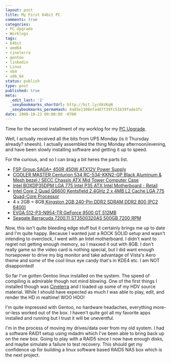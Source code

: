 ```yaml
---
layout: post
title: My First 64bit PC
comments: true
categories:
- PC Upgrade
- Worklogs
tags:
- 64bit
- amd64
- cinelerra
- gentoo
- linkedin
- Linux
- x64
- x86_64
status: publish
type: post
published: true
meta:
  _edit_last: '1'
  _sexybookmarks_shortUrl: http://bit.ly/dkVKqN
  _sexybookmarks_permaHash: 4a85e1108efa487f39fc51b39fade3fc
date: 2008-10-23 00:00:00 -0700
---
```

Time for the second installment of my worklog for my <a href="{{ root_url }}/2008/09/05/the-upgrade-begins/">PC Upgrade</a>.

Well, I actually received all the bits from UPS Monday (is it Thursday already? sheesh).  I actually assembled the thing Monday afternoon/evening, and have been slowly installing software and getting it up to speed.

For the curious, and so I can brag a bit heres the parts list.
<ul>
        <li><a href="http://www.newegg.com/Product/Product.aspx?Item=N82E16817104954">FSP Group SAGA+ 450R 450W ATX12V Power Supply</a></li>
	<li><a href="http://www.newegg.com/Product/Product.aspx?Item=N82E16811119106">    COOLER MASTER Centurion 534 RC-534-KKN2-GP Black Aluminum & Mesh bezel / SECC Chassis ATX Mid Tower Computer Case</a></li>
	<li><a href="http://www.newegg.com/Product/Product.aspx?Item=N82E16813121314">Intel BOXDP35DPM LGA 775 Intel P35 ATX Intel Motherboard - Retail</a></li>
	<li><a href="http://www.newegg.com/Product/Product.aspx?Item=N82E16819115017">Intel Core 2 Quad Q6600 Kentsfield 2.4GHz 2 x 4MB L2 Cache LGA 775 Quad-Core Processor</a></li>
	<li>4 x 2GB = 8GB<a href="http://www.newegg.com/Product/Product.aspx?Item=N82E16820134636"> Kingston 2GB 240-Pin DDR2 SDRAM DDR2 800 (PC2 6400)</a></li>
	<li><a href="http://www.newegg.com/Product/Product.aspx?Item=N82E16814130378">EVGA 512-P3-N954-TR GeForce 9500 GT 512MB</a></li>
        <li><a href="http://www.newegg.com/Product/Product.aspx?Item=N82E16822148288">Seagate Barracuda 7200.11 ST3500320AS 500GB 7200 RPM</a></li>
</ul>

Now, this isn't quite bleeding edge stuff but it certainly brings me up to date and I'm quite happy.  Because I wanted just a ROCK SOLID setup and wasn't intending to overclock, I went with an Intel motherboard.  I didn't want to regret not getting enough memory, so I maxxed it out with 8GB.  I don't really game so the video card is nothing special, but I did want enough horsepower to drive my big monitor and take advantage of Vista's Aero theme and some of the cool linux eye candy that's in KDE4 etc.  I am NOT disappointed!

So far I've gotten Gentoo linux installed on the system.  The speed of compiling is admirable though not mind blowing.  One of the first things I installed though was <a href="http://cinelerra.org/">Cinelerra</a> and I loaded up some of my HDV source material.  While I should have expected as much I was able to play, edit, and render the HD in realtime!  WOO HOO!

I'm quite impressed with Gentoo, no hardware headaches, everything more-or-less worked out of the box.  I haven't quite got all my favorite apps installed and running but I trust it will be uneventful.

I'm in the process of moving my drives/data over from my old system.  I had a software RAID1 setup using mdadm which I've been able to bring back up on the new box.  Going to play with a RAID5 since I now have enough disks, and maybe simulate a failure to test recovery.  This should get my confidence up for building a linux software based RAID5 NAS box which is the next project.
